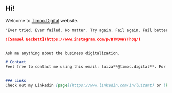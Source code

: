 ## Hi!

Welcome to [Timoc.Digital](https://timoc.digital) website.

```markdown
"Ever tried. Ever failed. No matter. Try again. Fail again. Fail better". 

![Samuel Beckett](https://www.instagram.com/p/BTWDvWYFh8q/)


Ask me anything about the business digitalization. 

# Contact
Feel free to contact me using this email: luiza**@timoc.digital**. For more privacy oriented people, use this _public key_.


### Links
Check out my Linkedin [page](https://www.linkedin.com/in/luizamt) or [keybase](keybase.io/luizamara).
